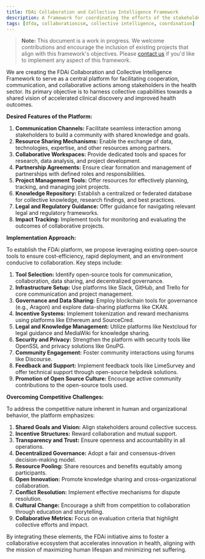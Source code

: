 ```yaml
---
title: FDAi Collaboration and Collective Intelligence Framework
description: A framework for coordinating the efforts of the stakeholders in the FDAi ecosystem.
tags: [dfda, collaborationism, collective intelligence, coordination]
---
```


> **Note:** This document is a work in progress. We welcome contributions and encourage the inclusion of existing projects that align with this framework's objectives.  Please [contact us](mailto:grants@crowdsourcingcures.org) if you'd like to implement any aspect of this framework.

We are creating the FDAi Collaboration and Collective Intelligence Framework to serve as a central platform for facilitating cooperation, communication, and collaborative actions among stakeholders in the health sector. Its primary objective is to harness collective capabilities towards a shared vision of accelerated clinical discovery and improved health outcomes.

**Desired Features of the Platform:**

1. **Communication Channels:** Facilitate seamless interaction among stakeholders to build a community with shared knowledge and goals.
2. **Resource Sharing Mechanisms:** Enable the exchange of data, technologies, expertise, and other resources among partners.
3. **Collaborative Workspaces:** Provide dedicated tools and spaces for research, data analysis, and project development.
4. **Partnership Agreements:** Ensure clear formation and management of partnerships with defined roles and responsibilities.
5. **Project Management Tools:** Offer resources for effectively planning, tracking, and managing joint projects.
6. **Knowledge Repository:** Establish a centralized or federated database for collective knowledge, research findings, and best practices.
7. **Legal and Regulatory Guidance:** Offer guidance for navigating relevant legal and regulatory frameworks.
8. **Impact Tracking:** Implement tools for monitoring and evaluating the outcomes of collaborative projects.

**Implementation Approach:**

To establish the FDAi platform, we propose leveraging existing open-source tools to ensure cost-efficiency, rapid deployment, and an environment conducive to collaboration. Key steps include:

1. **Tool Selection:** Identify open-source tools for communication, collaboration, data sharing, and decentralized governance.
2. **Infrastructure Setup:** Use platforms like Slack, GitHub, and Trello for core communication and project management.
3. **Governance and Data Sharing:** Employ blockchain tools for governance (e.g., Aragon) and explore data-sharing platforms like CKAN.
4. **Incentive Systems:** Implement tokenization and reward mechanisms using platforms like Ethereum and SourceCred.
5. **Legal and Knowledge Management:** Utilize platforms like Nextcloud for legal guidance and MediaWiki for knowledge sharing.
6. **Security and Privacy:** Strengthen the platform with security tools like OpenSSL and privacy solutions like GnuPG.
7. **Community Engagement:** Foster community interactions using forums like Discourse.
8. **Feedback and Support:** Implement feedback tools like LimeSurvey and offer technical support through open-source helpdesk solutions.
9. **Promotion of Open Source Culture:** Encourage active community contributions to the open-source tools used.

**Overcoming Competitive Challenges:**

To address the competitive nature inherent in human and organizational behavior, the platform emphasizes:

1. **Shared Goals and Vision:** Align stakeholders around collective success.
2. **Incentive Structures:** Reward collaboration and mutual support.
3. **Transparency and Trust:** Ensure openness and accountability in all operations.
4. **Decentralized Governance:** Adopt a fair and consensus-driven decision-making model.
5. **Resource Pooling:** Share resources and benefits equitably among participants.
6. **Open Innovation:** Promote knowledge sharing and cross-organizational collaboration.
7. **Conflict Resolution:** Implement effective mechanisms for dispute resolution.
8. **Cultural Change:** Encourage a shift from competition to collaboration through education and storytelling.
9. **Collaborative Metrics:** Focus on evaluation criteria that highlight collective efforts and impact.

By integrating these elements, the FDAi initiative aims to foster a collaborative ecosystem that accelerates innovation in health, aligning with the mission of maximizing human lifespan and minimizing net suffering.

